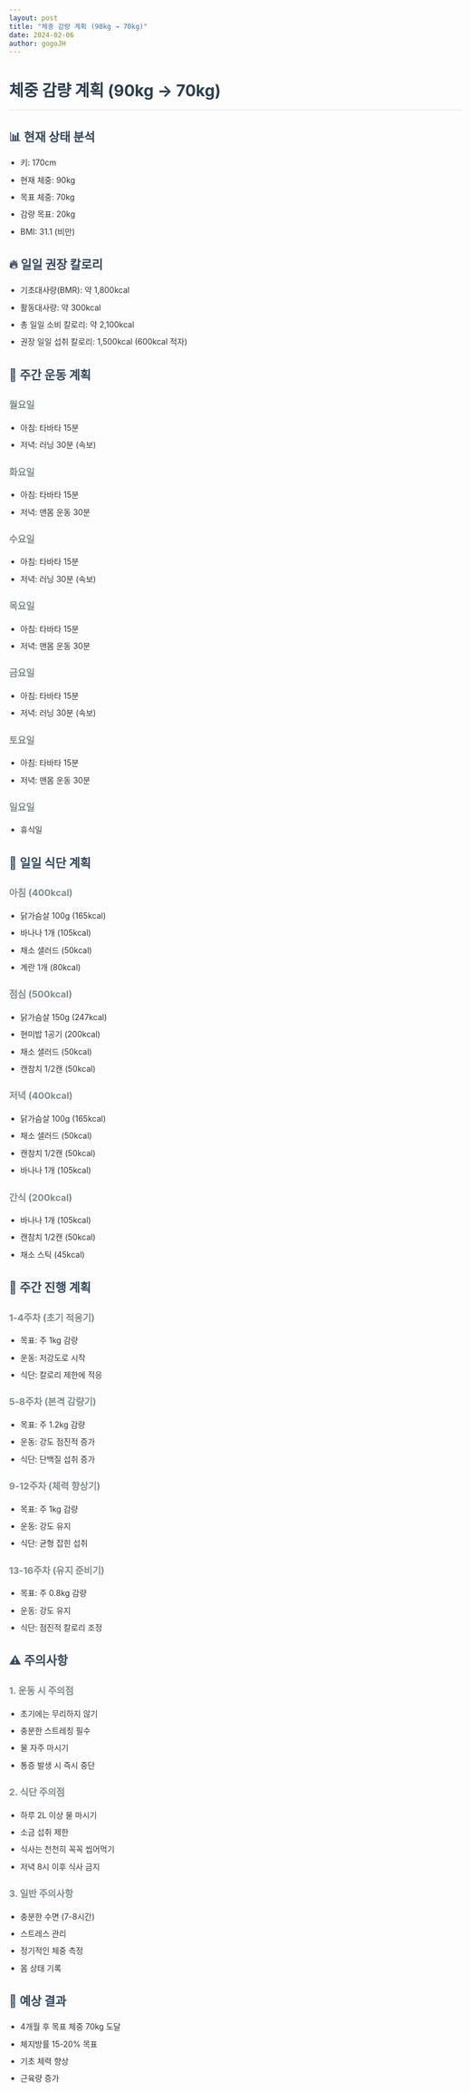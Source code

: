 ```yaml
---
layout: post
title: "체중 감량 계획 (90kg → 70kg)"
date: 2024-02-06
author: gogoJH
---
```


# 체중 감량 계획 (90kg → 70kg)

## 📊 현재 상태 분석
- 키: 170cm
- 현재 체중: 90kg
- 목표 체중: 70kg
- 감량 목표: 20kg
- BMI: 31.1 (비만)

## 🔥 일일 권장 칼로리
- 기초대사량(BMR): 약 1,800kcal
- 활동대사량: 약 300kcal
- 총 일일 소비 칼로리: 약 2,100kcal
- 권장 일일 섭취 칼로리: 1,500kcal (600kcal 적자)

## 🏃 주간 운동 계획

### 월요일
- 아침: 타바타 15분
- 저녁: 러닝 30분 (속보)

### 화요일
- 아침: 타바타 15분
- 저녁: 맨몸 운동 30분

### 수요일
- 아침: 타바타 15분
- 저녁: 러닝 30분 (속보)

### 목요일
- 아침: 타바타 15분
- 저녁: 맨몸 운동 30분

### 금요일
- 아침: 타바타 15분
- 저녁: 러닝 30분 (속보)

### 토요일
- 아침: 타바타 15분
- 저녁: 맨몸 운동 30분

### 일요일
- 휴식일

## 🥗 일일 식단 계획

### 아침 (400kcal)
- 닭가슴살 100g (165kcal)
- 바나나 1개 (105kcal)
- 채소 샐러드 (50kcal)
- 계란 1개 (80kcal)

### 점심 (500kcal)
- 닭가슴살 150g (247kcal)
- 현미밥 1공기 (200kcal)
- 채소 샐러드 (50kcal)
- 캔참치 1/2캔 (50kcal)

### 저녁 (400kcal)
- 닭가슴살 100g (165kcal)
- 채소 샐러드 (50kcal)
- 캔참치 1/2캔 (50kcal)
- 바나나 1개 (105kcal)

### 간식 (200kcal)
- 바나나 1개 (105kcal)
- 캔참치 1/2캔 (50kcal)
- 채소 스틱 (45kcal)

## 📅 주간 진행 계획

### 1-4주차 (초기 적응기)
- 목표: 주 1kg 감량
- 운동: 저강도로 시작
- 식단: 칼로리 제한에 적응

### 5-8주차 (본격 감량기)
- 목표: 주 1.2kg 감량
- 운동: 강도 점진적 증가
- 식단: 단백질 섭취 증가

### 9-12주차 (체력 향상기)
- 목표: 주 1kg 감량
- 운동: 강도 유지
- 식단: 균형 잡힌 섭취

### 13-16주차 (유지 준비기)
- 목표: 주 0.8kg 감량
- 운동: 강도 유지
- 식단: 점진적 칼로리 조정

## ⚠️ 주의사항

### 1. 운동 시 주의점
- 초기에는 무리하지 않기
- 충분한 스트레칭 필수
- 물 자주 마시기
- 통증 발생 시 즉시 중단

### 2. 식단 주의점
- 하루 2L 이상 물 마시기
- 소금 섭취 제한
- 식사는 천천히 꼭꼭 씹어먹기
- 저녁 8시 이후 식사 금지

### 3. 일반 주의사항
- 충분한 수면 (7-8시간)
- 스트레스 관리
- 정기적인 체중 측정
- 몸 상태 기록

## 🎯 예상 결과
- 4개월 후 목표 체중 70kg 도달
- 체지방률 15-20% 목표
- 기초 체력 향상
- 근육량 증가

<style>
body {
    font-family: -apple-system, BlinkMacSystemFont, "Segoe UI", Roboto, "Helvetica Neue", Arial, sans-serif;
    line-height: 1.6;
    color: #333;
    max-width: 800px;
    margin: 0 auto;
    padding: 20px;
}

h1 {
    color: #2c3e50;
    border-bottom: 2px solid #eee;
    padding-bottom: 10px;
}

h2 {
    color: #34495e;
    margin-top: 30px;
}

h3 {
    color: #7f8c8d;
}

ul {
    padding-left: 20px;
}

li {
    margin-bottom: 8px;
}

@media print {
    body {
        padding: 0;
    }
    
    h1, h2, h3 {
        page-break-after: avoid;
    }
    
    ul {
        page-break-inside: avoid;
    }
}
</style> 